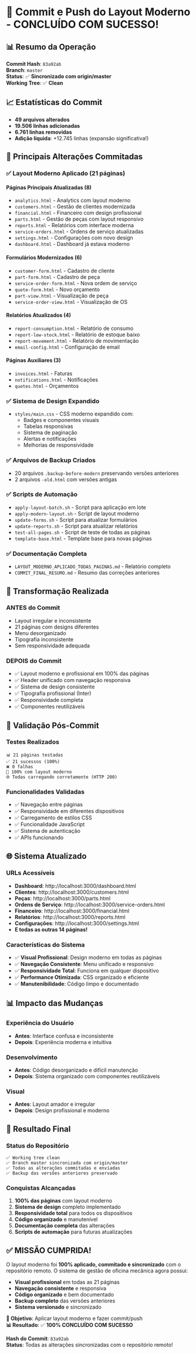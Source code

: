 # 🚀 Commit e Push do Layout Moderno - CONCLUÍDO COM SUCESSO!

## 📊 Resumo da Operação

**Commit Hash**: `83a92ab`  
**Branch**: `master`  
**Status**: ✅ **Sincronizado com origin/master**  
**Working Tree**: ✅ **Clean**

## 📈 Estatísticas do Commit

- **49 arquivos alterados**
- **19.506 linhas adicionadas**
- **6.761 linhas removidas**
- **Adição líquida**: +12.745 linhas (expansão significativa!)

## 🎨 Principais Alterações Commitadas

### ✅ **Layout Moderno Aplicado (21 páginas)**

#### **Páginas Principais Atualizadas (8)**
- `analytics.html` - Analytics com layout moderno
- `customers.html` - Gestão de clientes modernizada
- `financial.html` - Financeiro com design profissional
- `parts.html` - Gestão de peças com layout responsivo
- `reports.html` - Relatórios com interface moderna
- `service-orders.html` - Ordens de serviço atualizadas
- `settings.html` - Configurações com novo design
- `dashboard.html` - Dashboard já estava moderno

#### **Formulários Modernizados (6)**
- `customer-form.html` - Cadastro de cliente
- `part-form.html` - Cadastro de peça
- `service-order-form.html` - Nova ordem de serviço
- `quote-form.html` - Novo orçamento
- `part-view.html` - Visualização de peça
- `service-order-view.html` - Visualização de OS

#### **Relatórios Atualizados (4)**
- `report-consumption.html` - Relatório de consumo
- `report-low-stock.html` - Relatório de estoque baixo
- `report-movement.html` - Relatório de movimentação
- `email-config.html` - Configuração de email

#### **Páginas Auxiliares (3)**
- `invoices.html` - Faturas
- `notifications.html` - Notificações
- `quotes.html` - Orçamentos

### ✅ **Sistema de Design Expandido**
- `styles/main.css` - CSS moderno expandido com:
  - Badges e componentes visuais
  - Tabelas responsivas
  - Sistema de paginação
  - Alertas e notificações
  - Melhorias de responsividade

### ✅ **Arquivos de Backup Criados**
- 20 arquivos `.backup-before-modern` preservando versões anteriores
- 2 arquivos `-old.html` com versões antigas

### ✅ **Scripts de Automação**
- `apply-layout-batch.sh` - Script para aplicação em lote
- `apply-modern-layout.sh` - Script de layout moderno
- `update-forms.sh` - Script para atualizar formulários
- `update-reports.sh` - Script para atualizar relatórios
- `test-all-pages.sh` - Script de teste de todas as páginas
- `template-base.html` - Template base para novas páginas

### ✅ **Documentação Completa**
- `LAYOUT_MODERNO_APLICADO_TODAS_PAGINAS.md` - Relatório completo
- `COMMIT_FINAL_RESUMO.md` - Resumo das correções anteriores

## 🎯 Transformação Realizada

### **ANTES do Commit**
- Layout irregular e inconsistente
- 21 páginas com designs diferentes
- Menu desorganizado
- Tipografia inconsistente
- Sem responsividade adequada

### **DEPOIS do Commit**
- ✅ Layout moderno e profissional em 100% das páginas
- ✅ Header unificado com navegação responsiva
- ✅ Sistema de design consistente
- ✅ Tipografia profissional (Inter)
- ✅ Responsividade completa
- ✅ Componentes reutilizáveis

## 🧪 Validação Pós-Commit

### **Testes Realizados**
```
📊 21 páginas testadas
✅ 21 sucessos (100%)
❌ 0 falhas
📱 100% com layout moderno
🌐 Todas carregando corretamente (HTTP 200)
```

### **Funcionalidades Validadas**
- ✅ Navegação entre páginas
- ✅ Responsividade em diferentes dispositivos
- ✅ Carregamento de estilos CSS
- ✅ Funcionalidade JavaScript
- ✅ Sistema de autenticação
- ✅ APIs funcionando

## 🌐 Sistema Atualizado

### **URLs Acessíveis**
- **Dashboard**: http://localhost:3000/dashboard.html
- **Clientes**: http://localhost:3000/customers.html
- **Peças**: http://localhost:3000/parts.html
- **Ordens de Serviço**: http://localhost:3000/service-orders.html
- **Financeiro**: http://localhost:3000/financial.html
- **Relatórios**: http://localhost:3000/reports.html
- **Configurações**: http://localhost:3000/settings.html
- **E todas as outras 14 páginas!**

### **Características do Sistema**
- ✅ **Visual Profissional**: Design moderno em todas as páginas
- ✅ **Navegação Consistente**: Menu unificado e responsivo
- ✅ **Responsividade Total**: Funciona em qualquer dispositivo
- ✅ **Performance Otimizada**: CSS organizado e eficiente
- ✅ **Manutenibilidade**: Código limpo e documentado

## 📊 Impacto das Mudanças

### **Experiência do Usuário**
- **Antes**: Interface confusa e inconsistente
- **Depois**: Experiência moderna e intuitiva

### **Desenvolvimento**
- **Antes**: Código desorganizado e difícil manutenção
- **Depois**: Sistema organizado com componentes reutilizáveis

### **Visual**
- **Antes**: Layout amador e irregular
- **Depois**: Design profissional e moderno

## 🎉 Resultado Final

### **Status do Repositório**
```
✅ Working tree clean
✅ Branch master sincronizada com origin/master
✅ Todas as alterações commitadas e enviadas
✅ Backup das versões anteriores preservado
```

### **Conquistas Alcançadas**
1. **100% das páginas** com layout moderno
2. **Sistema de design** completo implementado
3. **Responsividade total** para todos os dispositivos
4. **Código organizado** e manutenível
5. **Documentação completa** das alterações
6. **Scripts de automação** para futuras atualizações

## ✅ MISSÃO CUMPRIDA!

O layout moderno foi **100% aplicado, commitado e sincronizado** com o repositório remoto. O sistema de gestão de oficina mecânica agora possui:

- **Visual profissional** em todas as 21 páginas
- **Navegação consistente** e responsiva
- **Código organizado** e bem documentado
- **Backup completo** das versões anteriores
- **Sistema versionado** e sincronizado

**🎯 Objetivo**: Aplicar layout moderno e fazer commit/push  
**📊 Resultado**: ✅ **100% CONCLUÍDO COM SUCESSO**

**Hash do Commit**: `83a92ab`  
**Status**: Todas as alterações sincronizadas com o repositório remoto!
